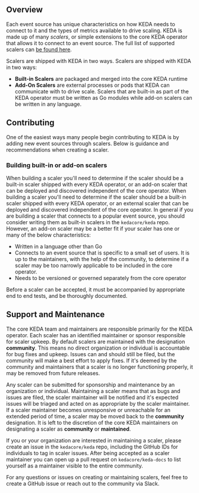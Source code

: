 ## Overview

Each event source has unique characteristics on how KEDA needs to connect to it and the types of metrics available to drive scaling.  KEDA is made up of many *scalers*, or simple extensions to the core KEDA operator that allows it to connect to an event source.  The full list of supported scalers can [be found here](https://keda.sh/docs/scalers/).

Scalers are shipped with KEDA in two ways.  Scalers are shipped with KEDA in two ways:
- **Built-in Scalers** are packaged and merged into the core KEDA runtime
- **Add-On Scalers** are external processes or pods that KEDA can communicate with to drive scale.
Scalers that are built-in as part of the KEDA operator must be written as Go modules while add-on scalers can be written in any language.

## Contributing

One of the easiest ways many people begin contributing to KEDA is by adding new event sources through scalers.  Below is guidance and recommendations when creating a scaler.

### Building built-in or add-on scalers

When building a scaler you'll need to determine if the scaler should be a built-in scaler shipped with every KEDA operator, or an add-on scaler that can be deployed and discovered independent of the core operator.  When building a scaler you'll need to determine if the scaler should be a built-in scaler shipped with every KEDA operator, or an external scaler that can be deployed and discovered independent of the core operator. 
In general if you are building a scaler that connects to a popular event source, you should consider writing them as built-in scalers in the `kedacore/keda` repo.
However, an add-on scaler may be a better fit if your scaler has one or many of the below characteristics:

* Written in a language other than Go
* Connects to an event source that is specific to a small set of users. It is up to the maintainers, with the help of the community, to determine if a scaler may be too narrowly applicable to be included in the core operator.
* Needs to be versioned or governed separately from the core operator

Before a scaler can be accepted, it must be accompanied by appropriate end to end tests, and be thoroughly documented.

## Support and Maintenance

The core KEDA team and maintainers are responsible primarily for the KEDA operator.  Each scaler has an identified maintainer or sponsor responsible for scaler upkeep.  By default scalers are maintained with the designation **community**.  This means no direct organization or individual is accountable for bug fixes and upkeep.  Issues can and should still be filed, but the community will make a best effort to apply fixes.  If it's deemed by the community and maintainers that a scaler is no longer functioning properly, it may be removed from future releases.

Any scaler can be submitted for sponsorship and maintenance by an organization or individual.  Maintaining a scaler means that as bugs and issues are filed, the scaler maintainer will be notified and it's expected issues will be triaged and acted on as appropriate by the scaler maintainer.  If a scaler maintainer becomes unresponsive or unreachable for an extended period of time, a scaler may be moved back to the **community** designation.  It is left to the discretion of the core KEDA maintainers on designating a scaler as **community** or **maintained**.

If you or your organization are interested in maintaining a scaler, please create an issue in the `kedacore/keda` repo, including the GitHub IDs for individuals to tag in scaler issues.  After being accepted as a scaler maintainer you can open up a pull request on `kedacore/keda-docs` to list yourself as a maintainer visible to the entire community.

For any questions or issues on creating or maintaining scalers, feel free to create a GitHub issue or reach out to the community via Slack.